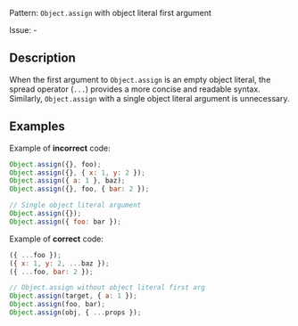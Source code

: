 Pattern: `Object.assign` with object literal first argument

Issue: -

## Description

When the first argument to `Object.assign` is an empty object literal, the spread operator (`...`) provides a more concise and readable syntax. Similarly, `Object.assign` with a single object literal argument is unnecessary.

## Examples

Example of **incorrect** code:
```javascript
Object.assign({}, foo);
Object.assign({}, { x: 1, y: 2 });
Object.assign({ a: 1 }, baz);
Object.assign({}, foo, { bar: 2 });

// Single object literal argument
Object.assign({});
Object.assign({ foo: bar });
```

Example of **correct** code:
```javascript
({ ...foo });
({ x: 1, y: 2, ...baz });
({ ...foo, bar: 2 });

// Object.assign without object literal first arg
Object.assign(target, { a: 1 });
Object.assign(foo, bar);
Object.assign(obj, { ...props });
```